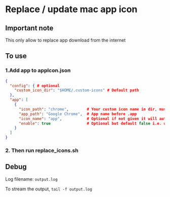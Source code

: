 # Replace / update mac app icon

## Important note

This only allow to replace app download from the internet

## To use

### 1.Add app to appIcon.json

```json
{
  "config": { # optional
    "custom_icon_dir": "$HOME/.custom-icons" # Default path
  },
  "app": [
    {
      "icon_path": "chrome",        # Your custom icon name in dir, must be icns
      "app_path": "Google Chrome",  # App name before .app
      "icon_name": "app",           # Optional if not given it will auto find
      "enable": true                # Optional but default false i.e. wont change
    }
  ]
}
```

### 2. Then run replace_icons.sh

## Debug
Log filename: `output.log`

To stream the output, `tail -f output.log`

